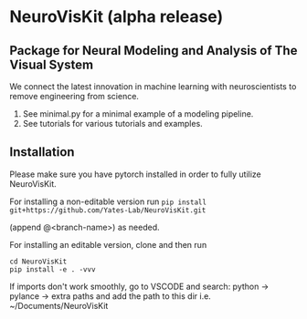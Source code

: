 # NeuroVisKit (alpha release)
## Package for Neural Modeling and Analysis of The Visual System
We connect the latest innovation in machine learning with neuroscientists to remove engineering from science.

1. See minimal.py for a minimal example of a modeling pipeline.
2. See tutorials for various tutorials and examples.

## Installation
Please make sure you have pytorch installed in order to fully utilize NeuroVisKit.

For installing a non-editable version run `pip install git+https://github.com/Yates-Lab/NeuroVisKit.git`

(append @\<branch-name\>) as needed.

For installing an editable version, clone and then run 

```
cd NeuroVisKit
pip install -e . -vvv
```

If imports don't work smoothly, go to VSCODE and search:
python -> pylance -> extra paths
and add the path to this dir
i.e. ~/Documents/NeuroVisKit